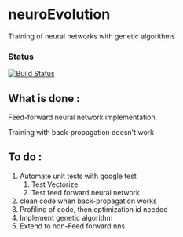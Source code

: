 # neuroEvolution
Training of neural networks with genetic algorithms

### Status
[![Build Status](https://travis-ci.org/apeyrard/neuroEvolution.png)](https://travis-ci.org/apeyrard/neuroEvolution)

## What is done :
Feed-forward neural network implementation.

Training with back-propagation doesn't work

## To do :
1. Automate unit tests with google test
    1. Test Vectorize
    2. Test feed forward neural network
2. clean code when back-propagation works
3. Profiling of code, then optimization id needed
4. Implement genetic algorithm
5. Extend to non-Feed forward nns
